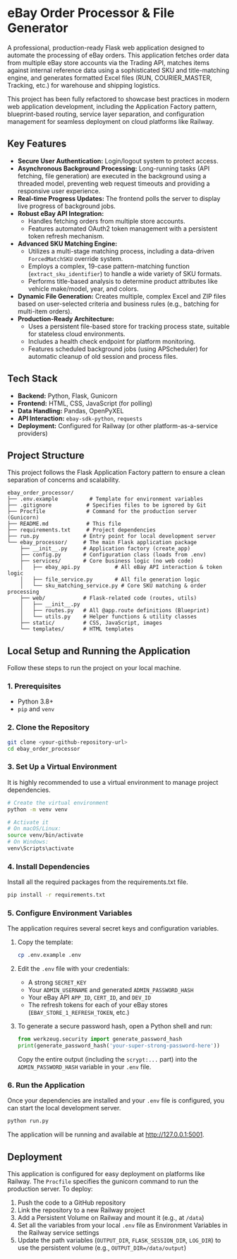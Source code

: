 # eBay Order Processor & File Generator

A professional, production-ready Flask web application designed to automate the processing of eBay orders. This application fetches order data from multiple eBay store accounts via the Trading API, matches items against internal reference data using a sophisticated SKU and title-matching engine, and generates formatted Excel files (RUN, COURIER_MASTER, Tracking, etc.) for warehouse and shipping logistics.

This project has been fully refactored to showcase best practices in modern web application development, including the Application Factory pattern, blueprint-based routing, service layer separation, and configuration management for seamless deployment on cloud platforms like Railway.

## Key Features

*   **Secure User Authentication:** Login/logout system to protect access.
*   **Asynchronous Background Processing:** Long-running tasks (API fetching, file generation) are executed in the background using a threaded model, preventing web request timeouts and providing a responsive user experience.
*   **Real-time Progress Updates:** The frontend polls the server to display live progress of background jobs.
*   **Robust eBay API Integration:**
    *   Handles fetching orders from multiple store accounts.
    *   Features automated OAuth2 token management with a persistent token refresh mechanism.
*   **Advanced SKU Matching Engine:**
    *   Utilizes a multi-stage matching process, including a data-driven `ForcedMatchSKU` override system.
    *   Employs a complex, 19-case pattern-matching function (`extract_sku_identifier`) to handle a wide variety of SKU formats.
    *   Performs title-based analysis to determine product attributes like vehicle make/model, year, and colors.
*   **Dynamic File Generation:** Creates multiple, complex Excel and ZIP files based on user-selected criteria and business rules (e.g., batching for multi-item orders).
*   **Production-Ready Architecture:**
    *   Uses a persistent file-based store for tracking process state, suitable for stateless cloud environments.
    *   Includes a health check endpoint for platform monitoring.
    *   Features scheduled background jobs (using APScheduler) for automatic cleanup of old session and process files.

## Tech Stack

*   **Backend:** Python, Flask, Gunicorn
*   **Frontend:** HTML, CSS, JavaScript (for polling)
*   **Data Handling:** Pandas, OpenPyXEL
*   **API Interaction:** `ebay-sdk-python`, `requests`
*   **Deployment:** Configured for Railway (or other platform-as-a-service providers)

## Project Structure

This project follows the Flask Application Factory pattern to ensure a clean separation of concerns and scalability.

```
ebay_order_processor/
├── .env.example          # Template for environment variables
├── .gitignore           # Specifies files to be ignored by Git
├── Procfile             # Command for the production server (Gunicorn)
├── README.md            # This file
├── requirements.txt     # Project dependencies
├── run.py              # Entry point for local development server
└── ebay_processor/     # The main Flask application package
    ├── __init__.py     # Application factory (create_app)
    ├── config.py       # Configuration class (loads from .env)
    ├── services/       # Core business logic (no web code)
    │   ├── ebay_api.py           # All eBay API interaction & token logic
    │   ├── file_service.py       # All file generation logic
    │   └── sku_matching_service.py # Core SKU matching & order processing
    ├── web/            # Flask-related code (routes, utils)
    │   ├── __init__.py
    │   ├── routes.py   # All @app.route definitions (Blueprint)
    │   └── utils.py    # Helper functions & utility classes
    ├── static/         # CSS, JavaScript, images
    └── templates/      # HTML templates
```

## Local Setup and Running the Application

Follow these steps to run the project on your local machine.

### 1. Prerequisites

*   Python 3.8+
*   `pip` and `venv`

### 2. Clone the Repository

```bash
git clone <your-github-repository-url>
cd ebay_order_processor
```

### 3. Set Up a Virtual Environment

It is highly recommended to use a virtual environment to manage project dependencies.

```bash
# Create the virtual environment
python -m venv venv

# Activate it
# On macOS/Linux:
source venv/bin/activate
# On Windows:
venv\Scripts\activate
```

### 4. Install Dependencies

Install all the required packages from the requirements.txt file.

```bash
pip install -r requirements.txt
```

### 5. Configure Environment Variables

The application requires several secret keys and configuration variables.

1. Copy the template:
   ```bash
   cp .env.example .env
   ```

2. Edit the `.env` file with your credentials:
   * A strong `SECRET_KEY`
   * Your `ADMIN_USERNAME` and generated `ADMIN_PASSWORD_HASH`
   * Your eBay API `APP_ID`, `CERT_ID`, and `DEV_ID`
   * The refresh tokens for each of your eBay stores (`EBAY_STORE_1_REFRESH_TOKEN`, etc.)

3. To generate a secure password hash, open a Python shell and run:
   ```python
   from werkzeug.security import generate_password_hash
   print(generate_password_hash('your-super-strong-password-here'))
   ```
   Copy the entire output (including the `scrypt:...` part) into the `ADMIN_PASSWORD_HASH` variable in your `.env` file.

### 6. Run the Application

Once your dependencies are installed and your `.env` file is configured, you can start the local development server.

```bash
python run.py
```

The application will be running and available at http://127.0.0.1:5001.

## Deployment

This application is configured for easy deployment on platforms like Railway. The `Procfile` specifies the gunicorn command to run the production server. To deploy:

1. Push the code to a GitHub repository
2. Link the repository to a new Railway project
3. Add a Persistent Volume on Railway and mount it (e.g., at `/data`)
4. Set all the variables from your local `.env` file as Environment Variables in the Railway service settings
5. Update the path variables (`OUTPUT_DIR`, `FLASK_SESSION_DIR`, `LOG_DIR`) to use the persistent volume (e.g., `OUTPUT_DIR=/data/output`)
